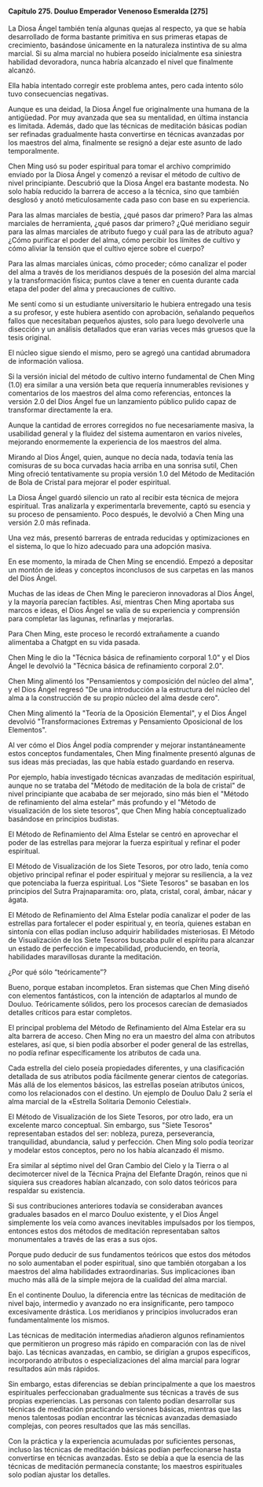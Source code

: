 
#### Capítulo 275. Douluo Emperador Venenoso Esmeralda [275]


La Diosa Ángel también tenía algunas quejas al respecto, ya que se había desarrollado de forma bastante primitiva en sus primeras etapas de crecimiento, basándose únicamente en la naturaleza instintiva de su alma marcial. Si su alma marcial no hubiera poseído inicialmente esa siniestra habilidad devoradora, nunca habría alcanzado el nivel que finalmente alcanzó.

Ella había intentado corregir este problema antes, pero cada intento sólo tuvo consecuencias negativas.

Aunque es una deidad, la Diosa Ángel fue originalmente una humana de la antigüedad. Por muy avanzada que sea su mentalidad, en última instancia es limitada. Además, dado que las técnicas de meditación básicas podían ser refinadas gradualmente hasta convertirse en técnicas avanzadas por los maestros del alma, finalmente se resignó a dejar este asunto de lado temporalmente.

Chen Ming usó su poder espiritual para tomar el archivo comprimido enviado por la Diosa Ángel y comenzó a revisar el método de cultivo de nivel principiante. Descubrió que la Diosa Ángel era bastante modesta. No solo había reducido la barrera de acceso a la técnica, sino que también desglosó y anotó meticulosamente cada paso con base en su experiencia.

Para las almas marciales de bestia, ¿qué pasos dar primero? Para las almas marciales de herramienta, ¿qué pasos dar primero? ¿Qué meridiano seguir para las almas marciales de atributo fuego y cuál para las de atributo agua? ¿Cómo purificar el poder del alma, cómo percibir los límites de cultivo y cómo aliviar la tensión que el cultivo ejerce sobre el cuerpo?

Para las almas marciales únicas, cómo proceder; cómo canalizar el poder del alma a través de los meridianos después de la posesión del alma marcial y la transformación física; puntos clave a tener en cuenta durante cada etapa del poder del alma y precauciones de cultivo.

Me sentí como si un estudiante universitario le hubiera entregado una tesis a su profesor, y este hubiera asentido con aprobación, señalando pequeños fallos que necesitaban pequeños ajustes, solo para luego devolverle una disección y un análisis detallados que eran varias veces más gruesos que la tesis original.

El núcleo sigue siendo el mismo, pero se agregó una cantidad abrumadora de información valiosa.

Si la versión inicial del método de cultivo interno fundamental de Chen Ming (1.0) era similar a una versión beta que requería innumerables revisiones y comentarios de los maestros del alma como referencias, entonces la versión 2.0 del Dios Ángel fue un lanzamiento público pulido capaz de transformar directamente la era.

Aunque la cantidad de errores corregidos no fue necesariamente masiva, la usabilidad general y la fluidez del sistema aumentaron en varios niveles, mejorando enormemente la experiencia de los maestros del alma.

Mirando al Dios Ángel, quien, aunque no decía nada, todavía tenía las comisuras de su boca curvadas hacia arriba en una sonrisa sutil, Chen Ming ofreció tentativamente su propia versión 1.0 del Método de Meditación de Bola de Cristal para mejorar el poder espiritual.

La Diosa Ángel guardó silencio un rato al recibir esta técnica de mejora espiritual. Tras analizarla y experimentarla brevemente, captó su esencia y su proceso de pensamiento. Poco después, le devolvió a Chen Ming una versión 2.0 más refinada.

Una vez más, presentó barreras de entrada reducidas y optimizaciones en el sistema, lo que lo hizo adecuado para una adopción masiva.

En ese momento, la mirada de Chen Ming se encendió. Empezó a depositar un montón de ideas y conceptos inconclusos de sus carpetas en las manos del Dios Ángel.

Muchas de las ideas de Chen Ming le parecieron innovadoras al Dios Ángel, y la mayoría parecían factibles. Así, mientras Chen Ming aportaba sus marcos e ideas, el Dios Ángel se valía de su experiencia y comprensión para completar las lagunas, refinarlas y mejorarlas.

Para Chen Ming, este proceso le recordó extrañamente a cuando alimentaba a Chatgpt en su vida pasada.

Chen Ming le dio la "Técnica básica de refinamiento corporal 1.0" y el Dios Ángel le devolvió la "Técnica básica de refinamiento corporal 2.0".

Chen Ming alimentó los "Pensamientos y composición del núcleo del alma", y el Dios Ángel regresó "De una introducción a la estructura del núcleo del alma a la construcción de su propio núcleo del alma desde cero".

Chen Ming alimentó la "Teoría de la Oposición Elemental", y el Dios Ángel devolvió "Transformaciones Extremas y Pensamiento Oposicional de los Elementos".

Al ver cómo el Dios Ángel podía comprender y mejorar instantáneamente estos conceptos fundamentales, Chen Ming finalmente presentó algunas de sus ideas más preciadas, las que había estado guardando en reserva.

Por ejemplo, había investigado técnicas avanzadas de meditación espiritual, aunque no se trataba del "Método de meditación de la bola de cristal" de nivel principiante que acababa de ser mejorado, sino más bien el "Método de refinamiento del alma estelar" más profundo y el "Método de visualización de los siete tesoros", que Chen Ming había conceptualizado basándose en principios budistas.

El Método de Refinamiento del Alma Estelar se centró en aprovechar el poder de las estrellas para mejorar la fuerza espiritual y refinar el poder espiritual.

El Método de Visualización de los Siete Tesoros, por otro lado, tenía como objetivo principal refinar el poder espiritual y mejorar su resiliencia, a la vez que potenciaba la fuerza espiritual. Los "Siete Tesoros" se basaban en los principios del Sutra Prajnaparamita: oro, plata, cristal, coral, ámbar, nácar y ágata.

El Método de Refinamiento del Alma Estelar podía canalizar el poder de las estrellas para fortalecer el poder espiritual y, en teoría, quienes estaban en sintonía con ellas podían incluso adquirir habilidades misteriosas. El Método de Visualización de los Siete Tesoros buscaba pulir el espíritu para alcanzar un estado de perfección e impecabilidad, produciendo, en teoría, habilidades maravillosas durante la meditación.

¿Por qué sólo “teóricamente”?

Bueno, porque estaban incompletos. Eran sistemas que Chen Ming diseñó con elementos fantásticos, con la intención de adaptarlos al mundo de Douluo. Teóricamente sólidos, pero los procesos carecían de demasiados detalles críticos para estar completos.

El principal problema del Método de Refinamiento del Alma Estelar era su alta barrera de acceso. Chen Ming no era un maestro del alma con atributos estelares, así que, si bien podía absorber el poder general de las estrellas, no podía refinar específicamente los atributos de cada una.

Cada estrella del cielo poseía propiedades diferentes, y una clasificación detallada de sus atributos podía fácilmente generar cientos de categorías. Más allá de los elementos básicos, las estrellas poseían atributos únicos, como los relacionados con el destino. Un ejemplo de Douluo Dalu 2 sería el alma marcial de la «Estrella Solitaria Demonio Celestial».

El Método de Visualización de los Siete Tesoros, por otro lado, era un excelente marco conceptual. Sin embargo, sus "Siete Tesoros" representaban estados del ser: nobleza, pureza, perseverancia, tranquilidad, abundancia, salud y perfección. Chen Ming solo podía teorizar y modelar estos conceptos, pero no los había alcanzado él mismo.

Era similar al séptimo nivel del Gran Cambio del Cielo y la Tierra o al decimotercer nivel de la Técnica Prajna del Elefante Dragón, reinos que ni siquiera sus creadores habían alcanzado, con solo datos teóricos para respaldar su existencia.

Si sus contribuciones anteriores todavía se consideraban avances graduales basados en el marco Douluo existente, y el Dios Ángel simplemente los veía como avances inevitables impulsados por los tiempos, entonces estos dos métodos de meditación representaban saltos monumentales a través de las eras a sus ojos.

Porque pudo deducir de sus fundamentos teóricos que estos dos métodos no solo aumentaban el poder espiritual, sino que también otorgaban a los maestros del alma habilidades extraordinarias. Sus implicaciones iban mucho más allá de la simple mejora de la cualidad del alma marcial.

En el continente Douluo, la diferencia entre las técnicas de meditación de nivel bajo, intermedio y avanzado no era insignificante, pero tampoco excesivamente drástica. Los meridianos y principios involucrados eran fundamentalmente los mismos.

Las técnicas de meditación intermedias añadieron algunos refinamientos que permitieron un progreso más rápido en comparación con las de nivel bajo. Las técnicas avanzadas, en cambio, se dirigían a grupos específicos, incorporando atributos o especializaciones del alma marcial para lograr resultados aún más rápidos.

Sin embargo, estas diferencias se debían principalmente a que los maestros espirituales perfeccionaban gradualmente sus técnicas a través de sus propias experiencias. Las personas con talento podían desarrollar sus técnicas de meditación practicando versiones básicas, mientras que las menos talentosas podían encontrar las técnicas avanzadas demasiado complejas, con peores resultados que las más sencillas.

Con la práctica y la experiencia acumuladas por suficientes personas, incluso las técnicas de meditación básicas podían perfeccionarse hasta convertirse en técnicas avanzadas. Esto se debía a que la esencia de las técnicas de meditación permanecía constante; los maestros espirituales solo podían ajustar los detalles.